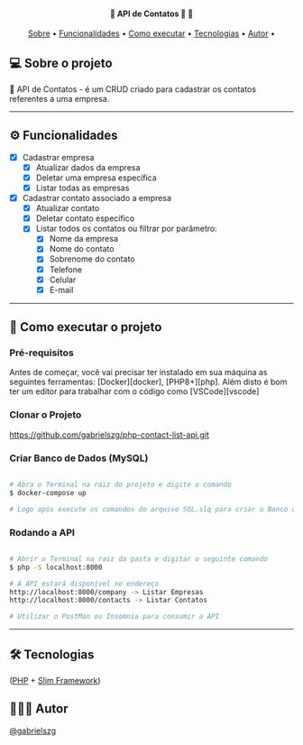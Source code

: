 <h4 align="center"> 
	🚧 API de Contatos 🚀 🚧
</h4>

<p align="center">
 <a href="#-sobre-o-projeto">Sobre</a> •
 <a href="#-funcionalidades">Funcionalidades</a> •
 <a href="#-como-executar-o-projeto">Como executar</a> • 
 <a href="#-tecnologias">Tecnologias</a> • 
 <a href="#-autor">Autor</a> • 
</p>

## 💻 Sobre o projeto

🧺 API de Contatos - é um CRUD criado para cadastrar os contatos referentes a uma empresa. 

---

## ⚙️ Funcionalidades

- [x] Cadastrar empresa
  - [x] Atualizar dados da empresa
  - [x] Deletar uma empresa específica 
  - [x] Listar todas as empresas
- [x] Cadastrar contato associado a empresa
  - [x] Atualizar contato
  - [x] Deletar contato específico
  - [x] Listar todos os contatos ou filtrar por parâmetro:
    - [x] Nome da empresa
    - [x] Nome do contato
    - [x] Sobrenome do contato
    - [x] Telefone
    - [x] Celular
    - [x] E-mail

---

## 🚀 Como executar o projeto

### Pré-requisitos

Antes de começar, você vai precisar ter instalado em sua máquina as seguintes ferramentas: [Docker][docker], [PHP8+][php].
Além disto é bom ter um editor para trabalhar com o código como [VSCode][vscode]

### Clonar o Projeto
https://github.com/gabrielszg/php-contact-list-api.git

### Criar Banco de Dados (MySQL)

```bash

# Abra o Terminal na raiz do projeto e digite o comando 
$ docker-compose up

# Logo após execute os comandos do arquivo SQL.slq para criar o Banco de Dados, as tabelas e os registros

```

### Rodando a API

```bash

# Abrir o Terminal na raiz da pasta e digitar o seguinte comando
$ php -S localhost:8000

# A API estará disponível no endereço
http://localhost:8000/company -> Listar Empresas
http://localhost:8000/contacts -> Listar Contatos

# Utilizar o PostMan ou Insomnia para consumir a API

```

---

## 🛠 Tecnologias

([PHP](https://windows.php.net/)  +  [Slim Framework](https://www.slimframework.com/))

## 🦸🏻‍♂️ Autor

<a href="https://github.com/gabrielszg">
  <p>@gabrielszg</p>
</a>
